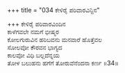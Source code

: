 +++
title = "034 ಕೇಳಿರೈ ಪರಿವಾರವಿನ್ದಿನ"

+++
ಕೇಳಿರೈ ಪರಿವಾರವಿಂದಿನ  
ಕಾಳೆಗವಲೇ ನಮಗೆ ಭೀಷ್ಮರ  
ಕೋಲಗುರುವಿನ ಹರಿಬವನು ಮನವಾರೆ ಹೊತ್ತೆವಲ  
ಸೋಲವೋ ಕೌರವನ ಭಾಗ್ಯದ  
ಕಾಲವೋ ವಿಧಿ ಬಲ್ಲದೆನ್ನಯ  
ತೋಳ ಬಲುಹನು ಹಗೆಗೆ ತೋರುವೆನೆಂದನಾ ಕರ್ಣ      ॥34॥